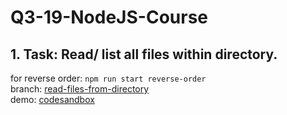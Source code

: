 # Q3-19-NodeJS-Course

## 1. Task: Read/ list all files within directory. 

for reverse order: `npm run start reverse-order`    
branch: [read-files-from-directory](https://github.com/jamland/Q3-19-NodeJS-Course/tree/read-files-from-directory)   
demo: [codesandbox](https://codesandbox.io/s/read-files-structure-w-nodejs-h8bzb)   
